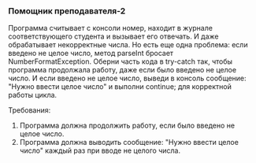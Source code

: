 
### Помощник преподавателя-2

Программа считывает с консоли номер, находит в журнале соответствующего студента и вызывает его отвечать.
И даже обрабатывает некорректные числа.
Но есть еще одна проблема: если введено не целое число, метод parseInt бросает NumberFormatException.
Оберни часть кода в try-catch так, чтобы программа продолжала работу, даже если было введено не целое число.
И если введено не целое число, выведи в консоль сообщение: &quot;Нужно ввести целое число&quot; и выполни continue; для корректной работы цикла.


Требования:
1.	Программа должна продолжить работу, если было введено не целое число.
2.	Программа должна выводить сообщение: &quot;Нужно ввести целое число&quot; каждый раз при вводе не целого числа.



